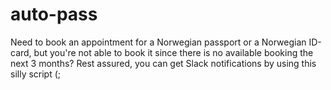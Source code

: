 # auto-pass
Need to book an appointment for a Norwegian passport or a Norwegian ID-card, but you're not able to book it since there is no available booking the next 3 months? Rest assured, you can get Slack notifications by using this silly script (;
